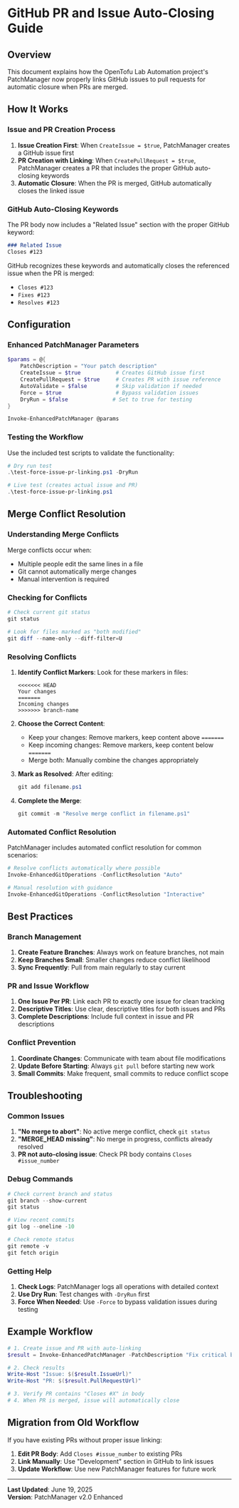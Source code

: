 # GitHub PR and Issue Auto-Closing Guide

## Overview

This document explains how the OpenTofu Lab Automation project's PatchManager now properly links GitHub issues to pull requests for automatic closure when PRs are merged.

## How It Works

### Issue and PR Creation Process

1. **Issue Creation First**: When `CreateIssue = $true`, PatchManager creates a GitHub issue first
2. **PR Creation with Linking**: When `CreatePullRequest = $true`, PatchManager creates a PR that includes the proper GitHub auto-closing keywords
3. **Automatic Closure**: When the PR is merged, GitHub automatically closes the linked issue

### GitHub Auto-Closing Keywords

The PR body now includes a "Related Issue" section with the proper GitHub keyword:

```markdown
### Related Issue
Closes #123
```

GitHub recognizes these keywords and automatically closes the referenced issue when the PR is merged:

- `Closes #123`
- `Fixes #123`
- `Resolves #123`

## Configuration

### Enhanced PatchManager Parameters

```powershell
$params = @{
    PatchDescription = "Your patch description"
    CreateIssue = $true           # Creates GitHub issue first
    CreatePullRequest = $true     # Creates PR with issue reference
    AutoValidate = $false         # Skip validation if needed
    Force = $true                 # Bypass validation issues
    DryRun = $false              # Set to true for testing
}

Invoke-EnhancedPatchManager @params
```

### Testing the Workflow

Use the included test scripts to validate the functionality:

```powershell
# Dry run test
.\test-force-issue-pr-linking.ps1 -DryRun

# Live test (creates actual issue and PR)
.\test-force-issue-pr-linking.ps1
```

## Merge Conflict Resolution

### Understanding Merge Conflicts

Merge conflicts occur when:

- Multiple people edit the same lines in a file
- Git cannot automatically merge changes
- Manual intervention is required

### Checking for Conflicts

```powershell
# Check current git status
git status

# Look for files marked as "both modified"
git diff --name-only --diff-filter=U
```

### Resolving Conflicts

1. **Identify Conflict Markers**: Look for these markers in files:

   ```text
   <<<<<<< HEAD
   Your changes
   =======
   Incoming changes
   >>>>>>> branch-name
   ```

2. **Choose the Correct Content**:
   - Keep your changes: Remove markers, keep content above `=======`
   - Keep incoming changes: Remove markers, keep content below `=======`
   - Merge both: Manually combine the changes appropriately

3. **Mark as Resolved**: After editing:

   ```powershell
   git add filename.ps1
   ```

4. **Complete the Merge**:

   ```powershell
   git commit -m "Resolve merge conflict in filename.ps1"
   ```

### Automated Conflict Resolution

PatchManager includes automated conflict resolution for common scenarios:

```powershell
# Resolve conflicts automatically where possible
Invoke-EnhancedGitOperations -ConflictResolution "Auto"

# Manual resolution with guidance
Invoke-EnhancedGitOperations -ConflictResolution "Interactive"
```

## Best Practices

### Branch Management

1. **Create Feature Branches**: Always work on feature branches, not main
2. **Keep Branches Small**: Smaller changes reduce conflict likelihood
3. **Sync Frequently**: Pull from main regularly to stay current

### PR and Issue Workflow

1. **One Issue Per PR**: Link each PR to exactly one issue for clean tracking
2. **Descriptive Titles**: Use clear, descriptive titles for both issues and PRs
3. **Complete Descriptions**: Include full context in issue and PR descriptions

### Conflict Prevention

1. **Coordinate Changes**: Communicate with team about file modifications
2. **Update Before Starting**: Always `git pull` before starting new work
3. **Small Commits**: Make frequent, small commits to reduce conflict scope

## Troubleshooting

### Common Issues

1. **"No merge to abort"**: No active merge conflict, check `git status`
2. **"MERGE_HEAD missing"**: No merge in progress, conflicts already resolved
3. **PR not auto-closing issue**: Check PR body contains `Closes #issue_number`

### Debug Commands

```powershell
# Check current branch and status
git branch --show-current
git status

# View recent commits
git log --oneline -10

# Check remote status
git remote -v
git fetch origin
```

### Getting Help

1. **Check Logs**: PatchManager logs all operations with detailed context
2. **Use Dry Run**: Test changes with `-DryRun` first
3. **Force When Needed**: Use `-Force` to bypass validation issues during testing

## Example Workflow

```powershell
# 1. Create issue and PR with auto-linking
$result = Invoke-EnhancedPatchManager -PatchDescription "Fix critical bug" -CreateIssue -CreatePullRequest -Force

# 2. Check results
Write-Host "Issue: $($result.IssueUrl)"
Write-Host "PR: $($result.PullRequestUrl)"

# 3. Verify PR contains "Closes #X" in body
# 4. When PR is merged, issue will automatically close
```

## Migration from Old Workflow

If you have existing PRs without proper issue linking:

1. **Edit PR Body**: Add `Closes #issue_number` to existing PRs
2. **Link Manually**: Use "Development" section in GitHub to link issues
3. **Update Workflow**: Use new PatchManager features for future work

---

**Last Updated**: June 19, 2025  
**Version**: PatchManager v2.0 Enhanced

